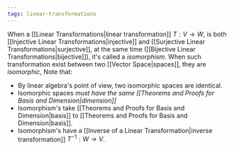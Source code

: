 ```yaml
---
tags: linear-transformations
---
```

When a [[Linear Transformations|linear transformation]] $T:V \rightarrow W$, is both [[Injective Linear Transformations|injective]] and [[Surjective Linear Transformations|surjective]], at the same time ([[Bijective Linear Transformations|bijective]]), it's called a *isomorphism*. When such transformation exist between two [[Vector Space|spaces]], they are *isomorphic*, Note that:
- By linear algebra's point of view, two isomorphic spaces are identical.
- Isomorphic spaces *must have the same [[Theorems and Proofs for Basis and Dimension|dimension]]*
- Isomorphism's take [[Theorems and Proofs for Basis and Dimension|basis]] to [[Theorems and Proofs for Basis and Dimension|basis]].
- Isomorphism's have a [[Inverse of a Linear Transformation|inverse transformation]] $T^{-1}: W \rightarrow V$. 